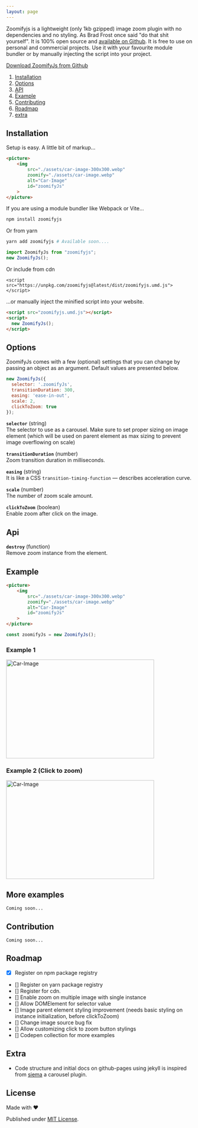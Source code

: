 ```yaml
---
layout: page
---
```


Zoomifyjs is a lightweight (only 1kb gzipped) image zoom plugin with no dependencies and no styling. As Brad Frost once said "do that shit yourself". It is 100% open source and [available on Github](https://github.com/mrazinshaikh/zoomifyjs). It is free to use on personal and commercial projects. Use it with your favourite module bundler or by manually injecting the script into your project.

<a href="https://github.com/mrazinshaikh/zoomifyjs/releases" class="btn">Download ZoomifyJs from Github</a>

1. [Installation](#installation)
2. [Options](#options)
3. [API](#api)
4. [Example](#example)
5. [Contributing](#contributing)
6. [Roadmap](#roadmap)
7. [extra](#extra)

## Installation

Setup is easy. A little bit of markup...

```html
<picture>
    <img 
        src="./assets/car-image-300x300.webp"
        zoomify="./assets/car-image.webp"
        alt="Car-Image"
        id="zoomifyJs"
    >
</picture>
```

If you are using a module bundler like Webpack or Vite...

```bash
npm install zoomifyjs
```
Or from yarn
 
```bash
yarn add zoomifyjs # Available soon....
```

```js
import ZoomifyJs from "zoomifyjs";
new ZoomifyJs();
```

Or include from cdn
```
<script src="https://unpkg.com/zoomifyjs@latest/dist/zoomifyjs.umd.js"></script>
```

...or manually inject the minified script into your website.

```html
<script src="zoomifyjs.umd.js"></script>
<script>
  new ZoomifyJs();
</script>
```

## Options

ZoomifyJs comes with a few (optional) settings that you can change by passing an object as an argument. Default values are presented below.

```js
new ZoomifyJs({
  selector: '.zoomifyJs',
  transitionDuration: 300,
  easing: 'ease-in-out',
  scale: 2,
  clickToZoom: true
});
```

**`selector`** (string)  
The selector to use as a carousel. Make sure to set proper sizing on image element (which will be used on parent element as max sizing to prevent image overflowing on scale)

**`transitionDuration`** (number)  
Zoom transition duration in milliseconds.

**`easing`** (string)  
It is like a CSS `transition-timing-function` — describes acceleration curve.

**`scale`** (number)  
The number of zoom scale amount.

**`clickToZoom`** (boolean)  
Enable zoom after click on the image.

## Api

**`destroy`** (function)  
Remove zoom instance from the element.

## Example

```html
<picture>
    <img 
        src="./assets/car-image-300x300.webp"
        zoomify="./assets/car-image.webp"
        alt="Car-Image"
        id="zoomifyJs"
    >
</picture>
```

```js
const zoomifyJs = new ZoomifyJs();
```
### Example 1

<picture class="image-container">
    <img 
        src="./assets/car-image-300x300.webp"
        zoomify="./assets/car-image.webp"
        alt="Car-Image"
        class="zoomifyJs"
        width="400"
        height="266"
        loading="lazy"
    >
</picture>

<style>
  .zoomifyJs {
    width: 400px;
  }
</style>

<script>
  const zoomifyJs = new ZoomifyJs();
</script>

### Example 2 (Click to zoom)

<picture class="image-container">
    <img 
        src="./assets/car-image-300x300.webp"
        zoomify="./assets/car-image.webp"
        alt="Car-Image"
        class="zoomifyJs-click-to-zoom"
        width="400"
        height="266"
        loading="lazy"
    >
</picture>

<script>
  const zoomifyJs2 = new ZoomifyJs({selector: '.zoomifyJs-click-to-zoom', clickToZoom: true});
</script>

<style>
  .image-container:has(.zoomifyJs-click-to-zoom) {
    display: block;
    max-width: 400px;
  }
  .zoomifyJs-click-to-zoom{
    width: 400px;
  }
</style>

## More examples

```
Coming soon...
```

## Contribution

```
Coming soon...
```

## Roadmap

- [x] Register on npm package registry 
- [] Register on yarn package registry 
- [] Register for cdn.
- [] Enable zoom on multiple image with single instance  
- [] Allow DOMElement for selector value
- [] Image parent element styling improvement (needs basic styling on instance initialization, before clickToZoom)
- [] Change image source bug fix
- [] Allow customizing click to zoom button stylings
- [] Codepen collection for more examples

## Extra

- Code structure and initial docs on github-pages using jekyll is inspired from [siema](https://pawelgrzybek.github.io/siema/) a carousel plugin.

## License

Made with ❤️

Published under [MIT License](../../LICENCE).